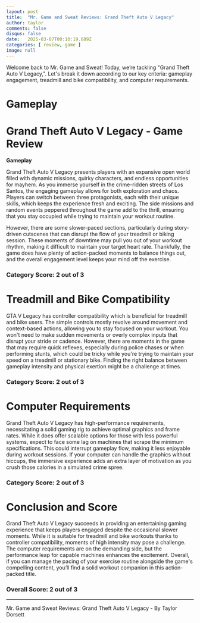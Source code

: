 ```yaml
---
layout: post
title:  "Mr. Game and Sweat Reviews: Grand Theft Auto V Legacy"
author: taylor
comments: false
disqus: false
date:   2025-03-07T00:10:19.689Z
categories: [ review, game ]
image: null
---
```


Welcome back to Mr. Game and Sweat! Today, we’re tackling "Grand Theft Auto V Legacy,". Let's break it down according to our key criteria: gameplay engagement, treadmill and bike compatibility, and computer requirements.

# Gameplay

# Grand Theft Auto V Legacy - Game Review

**Gameplay**

Grand Theft Auto V Legacy presents players with an expansive open world filled with dynamic missions, quirky characters, and endless opportunities for mayhem. As you immerse yourself in the crime-ridden streets of Los Santos, the engaging gameplay allows for both exploration and chaos. Players can switch between three protagonists, each with their unique skills, which keeps the experience fresh and exciting. The side missions and random events peppered throughout the game add to the thrill, ensuring that you stay occupied while trying to maintain your workout routine.

However, there are some slower-paced sections, particularly during story-driven cutscenes that can disrupt the flow of your treadmill or biking session. These moments of downtime may pull you out of your workout rhythm, making it difficult to maintain your target heart rate. Thankfully, the game does have plenty of action-packed moments to balance things out, and the overall engagement level keeps your mind off the exercise.

### Category Score: 2 out of 3

# Treadmill and Bike Compatibility

GTA V Legacy has controller compatibility which is beneficial for treadmill and bike users. The simple controls mostly revolve around movement and context-based actions, allowing you to stay focused on your workout. You won't need to make sudden movements or overly complex inputs that disrupt your stride or cadence. However, there are moments in the game that may require quick reflexes, especially during police chases or when performing stunts, which could be tricky while you're trying to maintain your speed on a treadmill or stationary bike. Finding the right balance between gameplay intensity and physical exertion might be a challenge at times.

### Category Score: 2 out of 3

# Computer Requirements

Grand Theft Auto V Legacy has high-performance requirements, necessitating a solid gaming rig to achieve optimal graphics and frame rates. While it does offer scalable options for those with less powerful systems, expect to face some lag on machines that scrape the minimum specifications. This could interrupt gameplay flow, making it less enjoyable during workout sessions. If your computer can handle the graphics without hiccups, the immersive experience adds an extra layer of motivation as you crush those calories in a simulated crime spree.

### Category Score: 2 out of 3

# Conclusion and Score

Grand Theft Auto V Legacy succeeds in providing an entertaining gaming experience that keeps players engaged despite the occasional slower moments. While it is suitable for treadmill and bike workouts thanks to controller compatibility, moments of high intensity may pose a challenge. The computer requirements are on the demanding side, but the performance leap for capable machines enhances the excitement. Overall, if you can manage the pacing of your exercise routine alongside the game's compelling content, you’ll find a solid workout companion in this action-packed title.

### Overall Score: 2 out of 3

---

Mr. Game and Sweat Reviews: Grand Theft Auto V Legacy - By Taylor Dorsett
